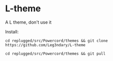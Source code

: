 # L-theme

A L theme, don't use it

Install:

```
cd replugged/src/Powercord/themes && git clone https://github.com/Leg3ndary/L-theme

cd replugged/src/Powercord/themes && git pull
```